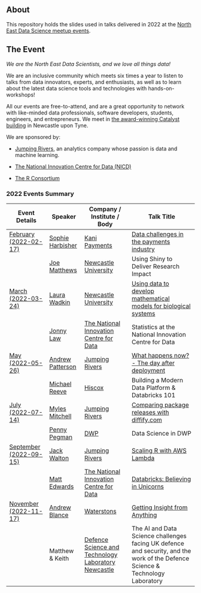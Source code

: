## About

This repository holds the slides used in talks delivered in 2022 at the 
[North East Data Science meetup events](https://www.meetup.com/newcastle-upon-tyne-data-science-meetup/).

## The Event

_We are the North East Data Scientists, and we love all things data!_

We are an inclusive community which meets six times a year to listen to talks
from data innovators, experts, and enthusiasts, as well as to learn about the
latest data science tools and technologies with hands-on-workshops!

All our events are free-to-attend, and are a great opportunity to network with
like-minded data professionals, software developers, students, engineers, and
entrepreneurs. We meet in [the award-winning Catalyst building](https://www.google.com/maps/place//data=!4m2!3m1!1s0x487e774a8501fda7:0x4e28e58fc4ec60fb?source=g.page.share)
in Newcastle upon Tyne.

We are sponsored by:

- [Jumping Rivers](https://www.jumpingrivers.com/), an analytics company whose passion is data and machine learning.

- [The National Innovation Centre for Data (NICD)](https://www.nicd.org.uk/)

- [The R Consortium](https://www.r-consortium.org/)

### 2022 Events Summary

| **Event Details**                                       | **Speaker**                                                  | **Company / Institute / Body**                               | **Talk Title**                                                    |
| ----------------------------------------------- | ------------------------------------------------------------ | ------------------------------------------------------------ | ------------------------------------------------------------ |
| [February (2022-02-17)](/2022-02-17/README.md)  | [Sophie Harbisher](https://www.linkedin.com/in/sophie-harbisher-28a009135/) | [Kani Payments](https://kanipayments.com/)                   | [Data challenges in the payments industry](/2022-02-17/2022-02-17-financial-data-reconciliation.pdf) |
|                                                 | [Joe Matthews](https://www.linkedin.com/in/joe-matthews-67a786a5/) | [Newcastle University](https://www.ncl.ac.uk/)               | Using Shiny to Deliver Research Impact                       |
| [March (2022-03-24)](/2022-03-24/README.md)     | [Laura Wadkin](https://www.linkedin.com/in/laura-e-wadkin-285473108/) | [Newcastle University](https://www.ncl.ac.uk/)               | [Using data to develop mathematical models for biological systems](/2022-03-24/2022-03-24-data-to-develop-models-for-bio-systems.pdf) |
|                                                 | [Jonny Law](https://www.linkedin.com/in/jonny-law-5513b554/) | [The National Innovation Centre for Data](https://www.nicd.org.uk/) | Statistics at the National Innovation Centre for Data        |
| [May (2022-05-26)](/2022-05-26/README.md)       | [Andrew Patterson](https://www.linkedin.com/in/andrew-charles-patterson/) | [Jumping Rivers](https://www.jumpingrivers.com/)             | [What happens now? - The day after deployment](/2022-05-26/2022-05-26-shiny-in-production-what-happens-now.pdf) |
|                                                 | [Michael Reeve](https://www.linkedin.com/in/mike-reeve-97230595/) | [Hiscox](https://www.hiscox.co.uk/)                          | Building a Modern Data Platform & Databricks 101             |
| [July (2022-07-14)](/2022-07-14/README.md)      | [Myles Mitchell](https://www.linkedin.com/in/myles-mitchell-4009aa98/) | [Jumping Rivers](https://www.jumpingrivers.com/)             | [Comparing package releases with diffify.com](/2022-07-14/2022-07-14-comparing-package-releases-with-diffify.pdf) |
|                                                 | [Penny Pegman](https://www.linkedin.com/in/pennypegman/)     | [DWP](https://www.gov.uk/government/organisations/department-for-work-pensions) | Data Science in DWP                                          |
| [September (2022-09-15)](/2022-09-15/README.md) | [Jack Walton](https://www.linkedin.com/in/jwalton93/)        | [Jumping Rivers](https://www.jumpingrivers.com/)             | [Scaling R with AWS Lambda](/2022-09-15/2022-09-15-scaling-r-with-aws-lambda.pdf) |
|                                                 | [Matt Edwards](https://www.linkedin.com/in/matthew-edwards-930573193/) | [The National Innovation Centre for Data](https://www.nicd.org.uk/) | [Databricks: Believing in Unicorns](/2022-09-15/2022-09-15-databricks-believing-in-unicorns.pdf) |
| [November (2022-11-17)](/2022-11-17/README.md)  | [Andrew Blance](https://www.linkedin.com/in/andrew-blance/)  | [Waterstons](https://www.waterstons.com/)                    | [Getting Insight from Anything](/2022-11-17/2022-11-17-insights-from-anything.pdf)                                                             |
|                                                 | Matthew & Keith                                              | [Defence Science and Technology Laboratory Newcastle](https://www.gov.uk/government/organisations/defence-science-and-technology-laboratory/about) | The AI and Data Science challenges facing UK defence and security,  and the work of the Defence Science & Technology Laboratory |
